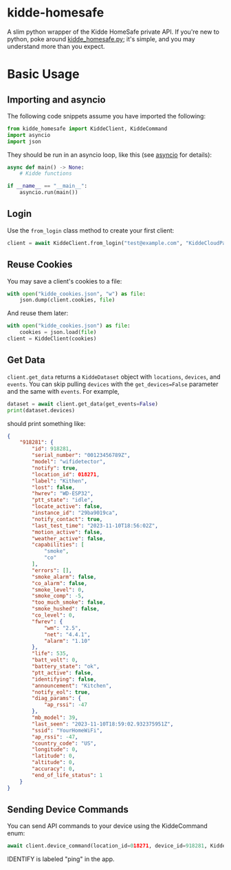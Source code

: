 # kidde-homesafe
A slim python wrapper of the Kidde HomeSafe private API. If you're new to python, poke around [kidde_homesafe.py](kidde_homesafe.py); it's simple, and you may understand more than you expect.

# Basic Usage
## Importing and asyncio
The following code snippets assume you have imported the following:
```python
from kidde_homesafe import KiddeClient, KiddeCommand
import asyncio
import json
```
They should be run in an asyncio loop, like this (see [asyncio][asyncio] for details):
```python
async def main() -> None:
    # Kidde functions

if __name__ == "__main__":
    asyncio.run(main())
```
## Login
Use the `from_login` class method to create your first client:
```python
client = await KiddeClient.from_login("test@example.com", "KiddeCloudPassword")
```
## Reuse Cookies
You may save a client's cookies to a file:
```python
with open("kidde_cookies.json", "w") as file:
    json.dump(client.cookies, file)
```
And reuse them later:
```python
with open("kidde_cookies.json") as file:
    cookies = json.load(file)
client = KiddeClient(cookies)
```
## Get Data
`client.get_data` returns a `KiddeDataset` object with `locations`, `devices`, and `events`. You can skip pulling `devices` with the `get_devices=False` parameter and the same with `events`. For example,
```python
dataset = await client.get_data(get_events=False)
print(dataset.devices)
```
should print something like:
```json
{
    "918281": {
        "id": 918281,
        "serial_number": "00123456789Z",
        "model": "wifidetector",
        "notify": true,
        "location_id": 018271,
        "label": "Kithen",
        "lost": false,
        "hwrev": "WD-ESP32",
        "ptt_state": "idle",
        "locate_active": false,
        "instance_id": "29ba9019ca",
        "notify_contact": true,
        "last_test_time": "2023-11-10T18:56:02Z",
        "motion_active": false,
        "weather_active": false,
        "capabilities": [
            "smoke",
            "co"
        ],
        "errors": [],
        "smoke_alarm": false,
        "co_alarm": false,
        "smoke_level": 0,
        "smoke_comp": -5,
        "too_much_smoke": false,
        "smoke_hushed": false,
        "co_level": 0,
        "fwrev": {
            "wm": "2.5",
            "net": "4.4.1",
            "alarm": "1.10"
        },
        "life": 535,
        "batt_volt": 0,
        "battery_state": "ok",
        "ptt_active": false,
        "identifying": false,
        "announcement": "Kitchen",
        "notify_eol": true,
        "diag_params": {
            "ap_rssi": -47
        },
        "mb_model": 39,
        "last_seen": "2023-11-10T18:59:02.932375951Z",
        "ssid": "YourHomeWiFi",
        "ap_rssi": -47,
        "country_code": "US",
        "longitude": 0,
        "latitude": 0,
        "altitude": 0,
        "accuracy": 0,
        "end_of_life_status": 1
    }
}
```
## Sending Device Commands
You can send API commands to your device using the KiddeCommand enum:
```python
await client.device_command(location_id=018271, device_id=918281, KiddeCommand.IDENTIFY)
```
IDENTIFY is labeled "ping" in the app.

[asyncio]: https://docs.python.org/3/library/asyncio.html
